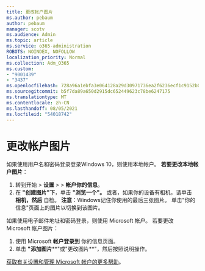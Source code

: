 ```yaml
---
title: 更改帐户图片
ms.author: pebaum
author: pebaum
manager: scotv
ms.audience: Admin
ms.topic: article
ms.service: o365-administration
ROBOTS: NOINDEX, NOFOLLOW
localization_priority: Normal
ms.collection: Adm_O365
ms.custom:
- "9001439"
- "3437"
ms.openlocfilehash: 728a96a1ebfa3e064128a29d30971736ea2f6236ecf1c9152b0a542efdc032e2
ms.sourcegitcommit: b5f7da89a650d2915dc652449623c78be6247175
ms.translationtype: MT
ms.contentlocale: zh-CN
ms.lasthandoff: 08/05/2021
ms.locfileid: "54018742"
---
```

# <a name="change-account-picture"></a>更改帐户图片

如果使用用户名和密码登录登录Windows 10，则使用本地帐户。 **若要更改本地帐户图片**：

1. 转到开始  >  **设置**  >    >  **帐户你的信息**。
2. 在 **"创建图片"下**，单击 **"浏览一个"。** 或者，如果你的设备有相机，请单击 **相机，然后** 自检。 
    **注意**：Windows记住你使用的最后三张图片。 单击"你的信息"页面上的图片以切换到该图片。

如果使用电子邮件地址和密码登录，则使用 Microsoft 帐户。 若要更改 Microsoft 帐户图片：

1. 使用 Microsoft **帐户登录到** 你的信息页面。
2. 单击 **"添加图片****"或"更改图片**"，然后按照说明操作。

[获取有关设置和管理 Microsoft 帐户的更多帮助](https://support.microsoft.com/products/microsoft-account?category=manage-account)。

